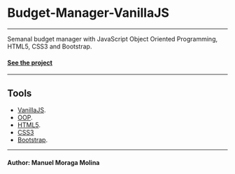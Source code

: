 ﻿# Budget-Manager-VanillaJS
***


Semanal budget manager with JavaScript Object Oriented Programming, HTML5, CSS3 and Bootstrap.



#### [See the project](https://presupuesto-semanal-con-js-y-bootstrap.netlify.app/)
***

## Tools
* [VanillaJS](https://es.reactjs.org/).
* [OOP](https://developer.mozilla.org/en-US/docs/Learn/JavaScript/Objects/Object-oriented_JS).
* [HTML5](https://developer.mozilla.org/en-US/docs/Web/Guide/HTML/HTML5).
* [CSS3](https://developer.mozilla.org/en-US/docs/Web/CSS)
* [Bootstrap](https://getbootstrap.com/).
***

#### Author: Manuel Moraga Molina
